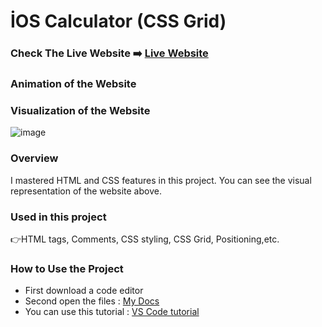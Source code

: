 # İOS Calculator (CSS Grid)

### Check The Live Website ➡️ [Live Website](https://sekunev.github.io/Projects/36_Country_flag-app)

### Animation of the Website


### Visualization of the Website
![image](https://user-images.githubusercontent.com/101554737/187170205-73afa1e1-36e7-492d-b57d-b28a0b640ebf.png)


### Overview
I mastered HTML and CSS features in this project. You can see the visual representation of the website above.

### Used in this project
👉HTML tags, Comments, CSS styling, CSS Grid, Positioning,etc.

### How to Use the Project
+ First download a code editor
+ Second open the files : [My Docs](https://github.com/Sekunev/Projects/tree/main/19_Calculator)
+ You can use this tutorial : [VS Code tutorial](https://www.youtube.com/watch?v=fJEbVCrEMSE)

